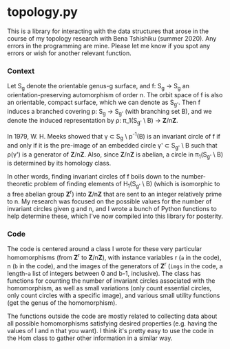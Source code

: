 # topology.py #

This is a library for interacting with the data structures that arose in the course of my topology research with Bena Tshishiku (summer 2020). Any errors in the programming are mine. Please let me know if you spot any errors or wish for another relevant function.

### Context ###

Let S<sub>g</sub> denote the orientable genus-g surface, and f: S<sub>g</sub> → S<sub>g</sub> an orientation-preserving automorphism of order n. The orbit space of f is also an orientable, compact surface, which we can denote as S<sub>g'</sub>. Then f induces a branched covering p: S<sub>g</sub> → S<sub>g'</sub> (with branching set B), and we denote the induced representation by ρ: π_1(S<sub>g'</sub> \ B) → **Z**/n**Z**.

In 1979, W. H. Meeks showed that γ ⊂ S<sub>g</sub> \ p<sup>-1</sup>(B) is an invariant circle of f if and only if it is the pre-image of an embedded circle γ' ⊂ S<sub>g'</sub> \ B such that ρ(γ') is a generator of **Z**/n**Z**. Also, since **Z**/n**Z** is abelian, a circle in π<sub>1</sub>(S<sub>g'</sub> \ B) is determined by its homology class.

In other words, finding invariant circles of f boils down to the number-theoretic problem of finding elements of H<sub>1</sub>(S<sub>g'</sub> \ B) (which is isomorphic to a free abelian group **Z**<sup>r</sup>) into **Z**/n**Z** that are sent to an integer relatively prime to n. My research was focused on the possible values for the number of invariant circles given g and n, and I wrote a bunch of Python functions to help determine these, which I've now compiled into this library for posterity.

### Code ###

The code is centered around a class I wrote for these very particular homomorphisms (from **Z**<sup>r</sup> to **Z**/n**Z**), with instance variables r (`a` in the code), n (`b` in the code), and the images of the generators of **Z**<sup>r</sup> (`imgs` in the code, a length-`a` list of integers between 0 and b-1, inclusive). The class has functions for counting the number of invariant circles associated with the homomorphism, as well as small variations (only count essential circles, only count circles with a specific image), and various small utility functions (get the genus of the homomorphism).

The functions outside the code are mostly related to collecting data about all possible homomorphisms satisfying desired properties (e.g. having the values of l and n that you want). I think it's pretty easy to use the code in the Hom class to gather other information in a similar way.